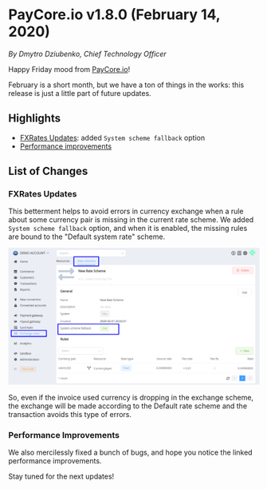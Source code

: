 # **PayCore.io v1.8.0 (February 14, 2020)**

*By Dmytro Dziubenko, Chief Technology Officer*

Happy Friday mood from [PayCore.io](https://paycore.io/)!

February is a short month, but we have a ton of things in the works: this release is just a little part of future updates.

## Highlights

* [FXRates Updates](#fxrates-updates): added `System scheme fallback` option
* [Performance improvements](#performance-improvements)

## List of Changes

### FXRates Updates

This betterment helps to avoid errors in currency exchange when a rule about some currency pair is missing in the current rate scheme. We added `System scheme fallback` option, and when it is enabled, the missing rules are bound to the "Default system rate" scheme.

![Rate Schemes](images/v1.8.0/scheme-fallback.png)

So, even if the invoice used currency is dropping in the exchange scheme, the exchange will be made according to the Default rate scheme and the transaction avoids this type of errors.

<!--
Also, from now on, our platform supports the following currencies:

| Name | Code | Default FXRates Source |
| :-: | :-: | :-: |
| Armenian Dram | AMD | [cba.am](https://www.cba.am/en/sitepages/ExchangeArchive.aspx) |
| Azerbaijani Manat | AZN | [cbar.az](https://www.cbar.az/currencies/17.01.2020.xml) |
| Moldovan Leu | MDL | [bnm.md](http://www.bnm.md/en/content/official-exchange-rates) |
| Tajikistani Somoni | TJS | [nbt.tj](https://nbt.tj/en/kurs/kurs.php) |
| Uzbekistan Som | UZS | [cbu.uz](http://cbu.uz/en/arkhiv-kursov-valyut/json/) |

### New integrations

| Provider | Name  | New features |
|:-:|:-:|:-:|
| <img src="https://static.openfintech.io/payment_providers/billline/logo.svg?w=70" width="70px"> | [BillLine](/connectors/billline/) | Payments and Payouts |
| <img src="https://static.openfintech.io/payment_providers/ecommpay/logo.png?w=70" width="70px"> | [ECommPay](/connectors/ecommpay/) | Payouts |
| <img src="https://static.openfintech.io/payment_providers/kuna/logo.svg?w=70" width="70px"> | [Kuna](/connectors/kuna/) | Payments and Payouts |
| <img src="https://static.openfintech.io/payment_providers/rapyd/logo.svg?w=70" width="70px"> | [Rapyd.net](/connectors/rapyd/) | Payouts |
| <img src="https://static.openfintech.io/payment_providers/selcom/logo.png?w=70" width="70px"> | [Selcom](/connectors/selcom/) | Payments and Payouts |
-->

### Performance Improvements

We also mercilessly fixed a bunch of bugs, and hope you notice the linked performance improvements.

Stay tuned for the next updates!
